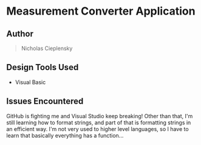 # Measurement Converter Application
## Author
> Nicholas Cieplensky

## Design Tools Used
- Visual Basic

## Issues Encountered
GitHub is fighting me and Visual Studio keep breaking! Other than that, I'm still learning how to format strings, and part of that is formatting strings in an efficient way. I'm not very used to higher level languages, so I have to learn that basically everything has a function...